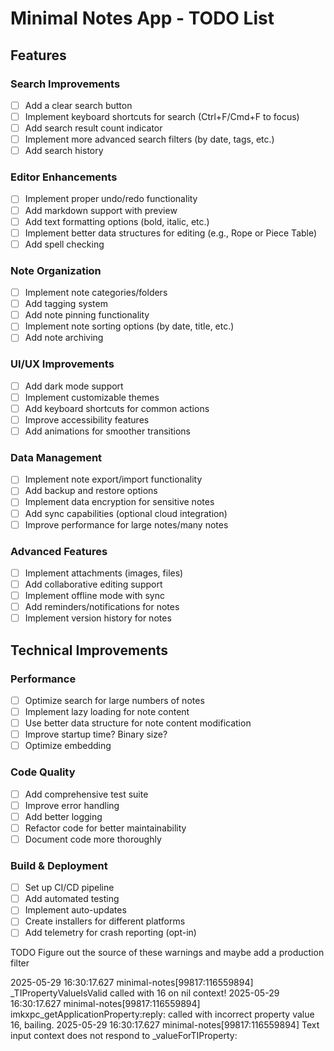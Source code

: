 # Minimal Notes App - TODO List

## Features

### Search Improvements
- [ ] Add a clear search button
- [ ] Implement keyboard shortcuts for search (Ctrl+F/Cmd+F to focus)
- [ ] Add search result count indicator
- [ ] Implement more advanced search filters (by date, tags, etc.)
- [ ] Add search history

### Editor Enhancements
- [ ] Implement proper undo/redo functionality
- [ ] Add markdown support with preview
- [ ] Add text formatting options (bold, italic, etc.)
- [ ] Implement better data structures for editing (e.g., Rope or Piece Table)
- [ ] Add spell checking

### Note Organization
- [ ] Implement note categories/folders
- [ ] Add tagging system
- [ ] Add note pinning functionality
- [ ] Implement note sorting options (by date, title, etc.)
- [ ] Add note archiving

### UI/UX Improvements
- [ ] Add dark mode support
- [ ] Implement customizable themes
- [ ] Add keyboard shortcuts for common actions
- [ ] Improve accessibility features
- [ ] Add animations for smoother transitions

### Data Management
- [ ] Implement note export/import functionality
- [ ] Add backup and restore options
- [ ] Implement data encryption for sensitive notes
- [ ] Add sync capabilities (optional cloud integration)
- [ ] Improve performance for large notes/many notes

### Advanced Features
- [ ] Implement attachments (images, files)
- [ ] Add collaborative editing support
- [ ] Implement offline mode with sync
- [ ] Add reminders/notifications for notes
- [ ] Implement version history for notes

## Technical Improvements

### Performance
- [ ] Optimize search for large numbers of notes
- [ ] Implement lazy loading for note content
- [ ] Use better data structure for note content modification
- [ ] Improve startup time? Binary size?
- [ ] Optimize embedding

### Code Quality
- [ ] Add comprehensive test suite
- [ ] Improve error handling
- [ ] Add better logging
- [ ] Refactor code for better maintainability
- [ ] Document code more thoroughly

### Build & Deployment
- [ ] Set up CI/CD pipeline
- [ ] Add automated testing
- [ ] Implement auto-updates
- [ ] Create installers for different platforms
- [ ] Add telemetry for crash reporting (opt-in)

TODO
Figure out the source of these warnings and maybe add a production filter

2025-05-29 16:30:17.627 minimal-notes[99817:116559894] _TIPropertyValueIsValid called with 16 on nil context!
2025-05-29 16:30:17.627 minimal-notes[99817:116559894] imkxpc_getApplicationProperty:reply: called with incorrect property value 16, bailing.
2025-05-29 16:30:17.627 minimal-notes[99817:116559894] Text input context does not respond to _valueForTIProperty: